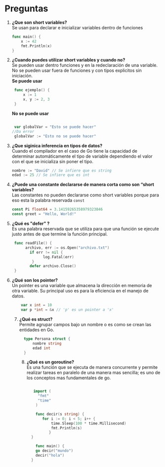 # Preguntas

1. **¿Que son short variables?**
    <br>Se usan para declarar e  inicializar variables dentro de funciones </br>
    ```go
    func main() {
        x := 42
        fmt.Println(x)
    }
    ```
2. **¿Cuando puedes utilizar short variables y cuando no?**
    <br>Se pueden usar dentro funciones y en la redeclaración de una variable. No se pueden usar fuera de funciones y con tipos explicitos sin iniciación.</br>
   **Se puede usar**
   ```go
    func ejemplo() {
        x := 1
        x, y := 2, 3
    }
    ```
   
   **No se puede usar**
   ```go
   
    var globalVar = "Esto se puede hacer"
   //Da error
    globalVar := "Esto no se puede hacer"
   
    ```
3. **¿Que siginica inferencia en tipos de datos?**
    <br>Cuando el compilador en el caso de Go tiene la capacidad de determinar automáticamente el tipo de variable dependiendo el valor con el que se inicializa sin poner el tipo.</br>
     ```go
    nombre := "David" // Se infiere que es string
    edad := 25 // Se infiere que es int
    ```  

4. **¿Puede una constante declararse de manera corta como son “short variables?**
    <br>Las constantes no pueden declararse como short variables porque para eso esta la palabra reservada ``const``</br>
     ```go
    const Pi float64 = 3.14159265358979323846
    const greet = "Hello, World!"
    ```
   
5. **¿Qué es "defer" ?**
   <br>Es una palabra reservada que se utiliza para que una función se ejecute justo antes de que termine la función principal.</br>
    ```go
     func readFile() {
          archivo, err := os.Open("archivo.txt")
            if err != nil {
                  log.Fatal(err)
             }
            defer archivo.Close()
     }
     ```
6. **¿Qué son los pointer?**
    <br>Un pointer es una variable que almacena la dirección en memoria de otra variable. Su principal uso es para la eficiencia en el manejo de datos.</br>
   ```go
       var x int = 10
       var p *int = &x // 'p' es un pointer a 'x'
     ```

   7. **¿Qué es struct?**
      <br>Permite agrupar campos bajo un nombre o es como se crean las entidades en Go.</br>
         ```go
           type Persona struct {
               nombre string
               edad int
           }
         ```

      8. **¿Qué es un goroutine?**
          <br>Es una función que se ejecuta de manera concurrente y permite realizar tareas en paralelo de una manera mas sencilla; es uno de los conceptos mas fundamentales de go.</br>
          ```go
    
             import (
               "fmt"
               "time"
              )

              func decir(s string) {
                 for i := 0; i < 5; i++ {
                     time.Sleep(100 * time.Millisecond)
                     fmt.Println(s)
                    }
            }

              func main() {
              go decir("mundo")
              decir("hola")
            }
            ```